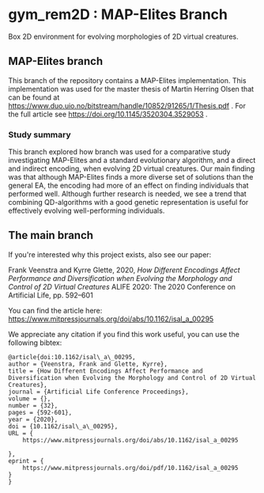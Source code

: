 # gym_rem2D : MAP-Elites Branch
Box 2D environment for evolving morphologies of 2D virtual creatures. 

## MAP-Elites branch

 This branch of the repository contains a MAP-Elites implementation. This implementation was used for the master thesis of Martin Herring Olsen that can be found at https://www.duo.uio.no/bitstream/handle/10852/91265/1/Thesis.pdf .
 For the full article see https://doi.org/10.1145/3520304.3529053 . 



### Study summary
This branch explored how branch was used for a comparative study investigating MAP-Elites and a standard evolutionary algorithm, and a direct and indirect encoding, when evolving 2D virtual creatures. Our main finding was that although MAP-Elites finds a more diverse set of solutions than the general EA, the encoding had more of an effect on finding individuals that performed well. Although further research is needed, we see a trend that combining QD-algorithms with a good genetic representation is useful for effectively evolving well-performing individuals. 


## The main branch

If you're interested why this project exists, also see our paper:

Frank Veenstra and Kyrre Glette, 2020, *How Different Encodings Affect Performance and Diversification when Evolving the Morphology and Control of 2D Virtual Creatures*
ALIFE 2020: The 2020 Conference on Artificial Life, pp. 592–601

You can find the article here: https://www.mitpressjournals.org/doi/abs/10.1162/isal_a_00295 


We appreciate any citation if you find this work useful, you can use the following bibtex:

    @article{doi:10.1162/isal\_a\_00295,
    author = {Veenstra, Frank and Glette, Kyrre},
    title = {How Different Encodings Affect Performance and Diversification when Evolving the Morphology and Control of 2D Virtual Creatures},
    journal = {Artificial Life Conference Proceedings},
    volume = {},
    number = {32},
    pages = {592-601},
    year = {2020},
    doi = {10.1162/isal\_a\_00295},
    URL = { 
        https://www.mitpressjournals.org/doi/abs/10.1162/isal_a_00295
    
    },
    eprint = { 
        https://www.mitpressjournals.org/doi/pdf/10.1162/isal_a_00295
    }
    }


